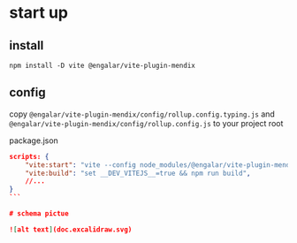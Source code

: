 # start up

## install

```shell
npm install -D vite @engalar/vite-plugin-mendix
```

## config

copy `@engalar/vite-plugin-mendix/config/rollup.config.typing.js` and `@engalar/vite-plugin-mendix/config/rollup.config.js` to your project root

package.json

````json
scripts: {
    "vite:start": "vite --config node_modules/@engalar/vite-plugin-mendix/config/_vite_config.js",
    "vite:build": "set __DEV_VITEJS__=true && npm run build",
    //...
}
```

# schema pictue

![alt text](doc.excalidraw.svg)
````
